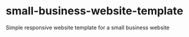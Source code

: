 small-business-website-template
===============================

Simple responsive website template for a small business website